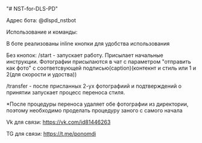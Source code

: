 "# NST-for-DLS-PD" 

Адрес бота: @dlspd_nstbot

Использование и команды:

В боте реализованы inline кнопки для удобства использования

Без кнопок: /start - запускает работу. Присылает начальные инструкции. Фотографии присылаются в чат с параметром "отправить как фото" с соответсвующей подписью(caption)(контекнт и стиль или 1 и 2(для скорости и удоства))

/transfer - после присланных 2-ух фотографиий и подтверждений о принятии запускает процесс переноса стиля.

*После процедуры переноса удаляет обе фотографии из директории, поэтому необходимо проделать процедуру заного с самого начала

Vk для связи: https://vk.com/id81446263

TG для связи: https://t.me/ponomdi
